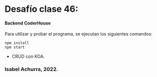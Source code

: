 # Desafío clase 46:

#### Backend CoderHouse

Para utilizar y probar el programa, se ejecutan los siguientes comandos:

```
npm install
npm start
```

- CRUD con KOA.

### Isabel Achurra, 2022.
